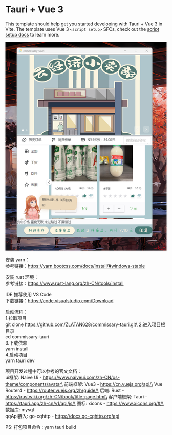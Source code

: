 # Tauri + Vue 3

This template should help get you started developing with Tauri + Vue 3 in Vite.
The template uses Vue 3 `<script setup>` SFCs, check out the
[script setup docs](https://v3.vuejs.org/api/sfc-script-setup.html#sfc-script-setup)
to learn more.

![page](resource/images/page.png)

安装 yarn：\
参考链接：https://yarn.bootcss.com/docs/install/#windows-stable

安装 rust 环境：\
参考链接：https://www.rust-lang.org/zh-CN/tools/install

IDE 推荐使用 VS Code\
下载链接：https://code.visualstudio.com/Download

启动流程：\
1.拉取项目\
git clone https://github.com/ZLATAN628/commissary-tauri.git\
2.进入项目根目录\
cd commissary-tauri\
3.下载依赖\
yarn install\
4.启动项目\
yarn tauri dev

项目开发过程中可以参考的官文文档：\
ui框架: Naive Ui - https://www.naiveui.com/zh-CN/os-theme/components/avatar\
前端框架: Vue3 - https://cn.vuejs.org/api/\
Vue Router4 - https://router.vuejs.org/zh/guide/\
后端: Rust - https://rustwiki.org/zh-CN/book/title-page.html\
客户端框架: Tauri - https://tauri.app/zh-cn/v1/api/js/\
图标: xicons - https://www.xicons.org/#/\
数据库: mysql\
qqApi接入: go-cqhttp - https://docs.go-cqhttp.org/api

PS: 打包项目命令 : yarn tauri build
